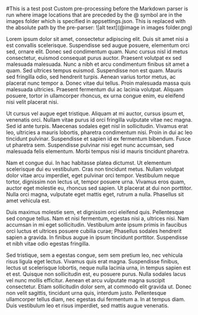 #This is a test post
Custom pre-processing before the Markdown parser is run where image locations that are preceded by the @ symbol are in the images folder which is specified in appsettings.json. This is replaced with the absolute path by the pre-parser:
![alt text](@image in images folder.png)

Lorem ipsum dolor sit amet, consectetur adipiscing elit. Duis sit amet nisi a est convallis scelerisque. Suspendisse sed augue posuere, elementum orci sed, ornare elit. Donec sed condimentum quam. Nunc cursus nisl id metus consectetur, euismod consequat purus auctor. Praesent volutpat ex sed malesuada malesuada. Nunc a nibh et arcu condimentum finibus sit amet a quam. Sed ultrices tempus euismod. Suspendisse non est quam. Mauris sed fringilla odio, sed hendrerit turpis. Aenean varius tortor metus, ac placerat nunc tempor a. Donec vitae dui tellus. Proin malesuada massa quis malesuada ultricies. Praesent fermentum dui ac lacinia volutpat. Aliquam posuere, tortor in ullamcorper rhoncus, ex urna congue enim, eu eleifend nisi velit placerat nisi.

Ut cursus vel augue eget tristique. Aliquam at mi auctor, cursus ipsum et, venenatis orci. Nullam vitae purus id orci fringilla vulputate vitae nec magna. Sed id ante turpis. Maecenas sodales eget nisl in sollicitudin. Vivamus erat leo, ultricies a mauris lobortis, pharetra condimentum nisi. Proin in dui ac leo tincidunt pulvinar. Suspendisse et sapien id ex fermentum bibendum. Fusce ut pharetra sem. Suspendisse pulvinar nisi eget nunc accumsan, sed malesuada felis elementum. Morbi tempus nisi id mauris tincidunt pharetra.

Nam et congue dui. In hac habitasse platea dictumst. Ut elementum scelerisque dui eu vestibulum. Cras non tincidunt metus. Nullam volutpat dolor vitae arcu imperdiet, eget pulvinar orci tempor. Vestibulum neque tortor, dignissim non lectus ut, tempor posuere urna. Vivamus eros quam, auctor eget molestie eu, rhoncus sed sapien. Ut placerat at dui non porttitor. Nulla orci magna, vulputate eget mattis eget, rutrum a nulla. Phasellus sit amet vehicula est.

Duis maximus molestie sem, et dignissim orci eleifend quis. Pellentesque sed congue tellus. Nam et nisi fermentum, egestas nisi a, ultrices nisi. Nam accumsan in mi eget sollicitudin. Vestibulum ante ipsum primis in faucibus orci luctus et ultrices posuere cubilia curae; Phasellus sodales hendrerit sapien a gravida. In finibus augue in ipsum tincidunt porttitor. Suspendisse et nibh vitae odio egestas fringilla.

Sed tristique, sem a egestas congue, sem sem pretium leo, nec vehicula risus ligula eget lectus. Vivamus quis erat magna. Suspendisse finibus, lectus ut scelerisque lobortis, neque nulla lacinia urna, in tempus sapien est et est. Quisque non sollicitudin est, eu posuere purus. Nulla sodales lacus vel nunc mollis efficitur. Aenean et arcu vulputate magna suscipit consectetur. Etiam sollicitudin dolor sem, at commodo elit gravida ut. Donec non velit sagittis, tincidunt urna quis, interdum justo. Pellentesque ullamcorper tellus diam, nec egestas dui fermentum a. In at tempus diam. Duis vestibulum leo et risus imperdiet, sed mattis augue venenatis.